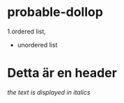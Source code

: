 # probable-dollop

1.ordered list,
* unordered list
# Detta är en header

*the text is displayed in italics*
